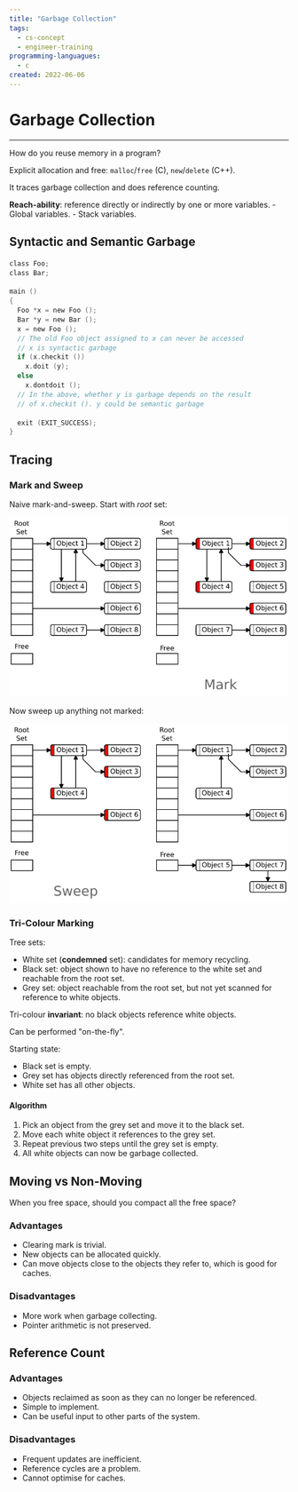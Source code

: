 ```yaml
---
title: "Garbage Collection"
tags:
  - cs-concept
  - engineer-training
programming-languagues:
  - c
created: 2022-06-06
---
```

# Garbage Collection
---
How do you reuse memory in a program?

Explicit allocation and free: `malloc`/`free` (C), `new`/`delete` (C++).

It traces garbage collection and does reference counting.

**Reach-ability**: reference directly or indirectly by one or more variables.
    - Global variables.
    - Stack variables.

## Syntactic and Semantic Garbage
```c
class Foo;
class Bar;

main ()
{
  Foo *x = new Foo ();
  Bar *y = new Bar ();
  x = new Foo ();
  // The old Foo object assigned to x can never be accessed
  // x is syntactic garbage
  if (x.checkit ())
    x.doit (y);
  else
    x.dontdoit ();
  // In the above, whether y is garbage depends on the result
  // of x.checkit (). y could be semantic garbage

  exit (EXIT_SUCCESS);
}
```

## Tracing
### Mark and Sweep
Naive mark-and-sweep. Start with *root* set:

![mark-and-sweep-1](notes/images/mark-and-sweep-1.png)

Now sweep up anything not marked:

![mark-and-sweep-2](notes/images/mark-and-sweep-2.png)

### Tri-Colour Marking
Tree sets:
- White set (**condemned** set): candidates for memory recycling.
- Black set: object shown to have no reference to the white set and reachable from the root set.
- Grey set: object reachable from the root set, but not yet scanned for reference to white objects.

Tri-colour **invariant**: no black objects reference white objects.

Can be performed "on-the-fly".

Starting state:
- Black set is empty.
- Grey set has objects directly referenced from the root set.
- White set has all other objects.

#### Algorithm
1. Pick an object from the grey set and move it to the black set.
2. Move each white object it references to the grey set.
3. Repeat previous two steps until the grey set is empty.
4. All white objects can now be garbage collected.

## Moving vs Non-Moving
When you free space, should you compact all the free space?

### Advantages
- Clearing mark is trivial.
- New objects can be allocated quickly.
- Can move objects close to the objects they refer to, which is good for caches.

### Disadvantages
- More work when garbage collecting.
- Pointer arithmetic is not preserved.

## Reference Count
### Advantages
- Objects reclaimed as soon as they can no longer be referenced.
- Simple to implement.
- Can be useful input to other parts of the system.

### Disadvantages
- Frequent updates are inefficient.
- Reference cycles are a problem.
- Cannot optimise for caches.
